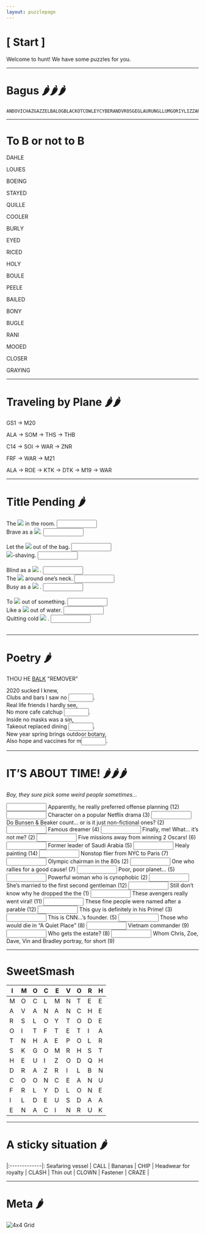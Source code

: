 ```yaml
---
layout: puzzlepage
---
```


# [ Start ]

Welcome to hunt! We have some puzzles for you.

<!-- Text can be **bold**, _italic_, or ~~strikethrough~~ -->

<!--- [Link to another page](./another-page.html). --->


<!--- ![Octocat](https://github.githubassets.com/images/icons/emoji/octocat.png) -->


* * * 

# Bagus 🌶️🌶️🌶️

```
ANDOVICHAZGAZZELBALOGBLACKOTCOWLEYCYBERANDVROSGEGLAURUNGLLUMGORIYLIZZARDLMIALUIFERLURZMALACIOBLINOCTROKPISTACOPOSVOICERAINRASILONRMOSSELOBSIBYSLIHEENSNOWFLAKWACHIEFWEDIGO
```

* * * 

# To B or not to B

DAHLE

LOUIES

BOEING

STAYED

QUILLE

COOLER

BURLY

EYED

RICED

HOLY

BOULE

PEELE

BAILED

BONY

BUGLE

RANI

MOOED

CLOSER

GRAYING

* * * 


<!--<div class='focusable' tabindex=0> </div> -->

# Traveling by Plane 🌶️🌶️

GS1 → M20

ALA → SOM → THS → THB

C14 → SOI → WAR  → ZNR 

FRF →  WAR → M21

ALA → ROE → KTK → DTK → M19 → WAR



* * * 

# Title Pending 🌶️

  
  <div class='joeri'>
    The <img src="{{site.baseurl}}/assets/images/placeholder.png"> in the room.  
    <input type="text" size="10" class="joeri">
   </div>
  <div class='joeri'>
    Brave as a <img src="{{site.baseurl}}/assets/images/placeholder.png">.  
    <input type="text" size="10" class="joeri">
  </div>
  
  <br>

  <div class='joeri'>
    Let the <img src="{{sites.baseurl}}/assets/images/placeholder.png"> out of the bag.  
    <input type="text" size="10" class="joeri">
  </div>
  <div class='joeri'>
    <img src="{{sites.baseurl}}/assets/images/placeholder.png">-shaving.  
    <input type="text" size="10" class="joeri">
  </div>

  <br>

  <div class='joeri'>
    Blind as a <img src="{{sites.baseurl}}/assets/images/placeholder.png"> .  
    <input type="text" size="10" class="joeri">
  </div>
  <div class='joeri'>
    The <img src="{{sites.baseurl}}/assets/images/placeholder.png">  around one’s neck.   
    <input type="text" size="10" class="joeri">
  </div>
  <div class='joeri'>
    Busy as a <img src="{{sites.baseurl}}/assets/images/placeholder.png"> .   
    <input type="text" size="10" class="joeri">
  </div>

  <br>

  <div class='joeri'>
    To <img src="{{sites.baseurl}}/assets/images/placeholder.png">  out of something.  
    <input type="text" size="10" class="joeri">
  </div>
  <div class='joeri'>
    Like a <img src="{{sites.baseurl}}/assets/images/placeholder.png">  out of water.   
    <input type="text" size="10" class="joeri">
  </div>
  <div class='joeri'>
   Quitting cold <img src="{{sites.baseurl}}/assets/images/placeholder.png"> .   
    <input type="text" size="10" class="joeri">
  </div>

  <br>

* * * 

# Poetry 🌶️

THOU HE <u>BALK</u> "REMOVER"

2020 sucked I knew,  
Clubs and bars I saw no <input type="text" size='5' class="poetry">.  
Real life friends I hardly see,  
No more cafe catchup <input type="text" size='5' class="poetry">.  
Inside no masks was a sin,  
Takeout replaced dining <input type="text" size='5' class="poetry">.  
New year spring brings outdoor botany,  
Also hope and vaccines for m<input type="text" size='5' class="poetry">.  

* * * 

# IT’S ABOUT TIME! 🌶️🌶️🌶️

_Boy, they sure pick some weird people sometimes..._

<input type="text" size="10" class="time">
Apparently, he really preferred offense planning (12)   
<input type="text" size="10" class="time">
Character on a popular Netflix drama (3)    
<input type="text" size="10" class="time">
Do Bunsen & Beaker count... or is it just non-fictional ones? (2)   
<input type="text" size="10" class="time">
Famous dreamer (4)  
<input type="text" size="10" class="time">
Finally, me! What... it’s not me? (2)   
<input type="text" size="10" class="time">
Five missions away from winning 2 Oscars! (6)   
<input type="text" size="10" class="time">
Former leader of Saudi Arabia (5)   
<input type="text" size="10" class="time">
Healy painting (14)     
<input type="text" size="10" class="time">
Nonstop flier from NYC to Paris (7)     
<input type="text" size="10" class="time">
Olympic chairman in the 80s (2)     
<input type="text" size="10" class="time">
One who rallies for a good cause! (7)   
<input type="text" size="10" class="time">
Poor, poor planet... (5)    
<input type="text" size="10" class="time">
Powerful woman who is cynophobic (2)    
<input type="text" size="10" class="time">
She’s married to the first second gentleman (12)    
<input type="text" size="10" class="time">
Still don’t know why he dropped the the (1)   
<input type="text" size="10" class="time">
These avengers really went viral! (11)  
<input type="text" size="10" class="time">
These fine people were named after a parable (12)   
<input type="text" size="10" class="time">
This guy is definitely in his Prime! (3)    
<input type="text" size="10" class="time">
This is CNN...’s founder. (5)   
<input type="text" size="10" class="time">
Those who would die in “A Quiet Place” (8)  
<input type="text" size="10" class="time">
Vietnam commander (9)   
<input type="text" size="10" class="time">
Who gets the estate? (8)    
<input type="text" size="10" class="time">
Whom Chris, Zoe, Dave, Vin and Bradley portray, for short (9)   

* * * 

# SweetSmash

| I | M | O | C | E | V | O | R | H |
|---|---|---|---|---|---|---|---|---|
| M | O | C | L | M | N | T | E | E |
| A | V | A | N | A | N | C | H | E |
| R | S | L | O | Y | T | O | D | E |
| O | I | T | F | T | E | T | I | A |
| T | N | H | A | E | P | O | L | R |
| S | K | G | O | M | R | H | S | T |
| H | E | U | I | Z | O | D | Q | H |
| D | R | A | Z | R | I | L | B | N |
| C | O | O | N | C | E | A | N | U |
| F | R | L | Y | D | L | O | N | E |
| I | L | D | E | U | S | D | A | A |
| E | N | A | C | I | N | R | U | K |

* * * 

# A sticky situation 🌶️

|:-------------|:
Seafaring vessel | CALL |
Bananas |  CHIP |
Headwear for royalty |  CLASH |
Thin out |   CLOWN |
Fastener |   CRAZE |

* * * 
# Meta 🌶️

<img src="{{site.baseurl}}/assets/images/Grid.png" alt="4x4 Grid">

